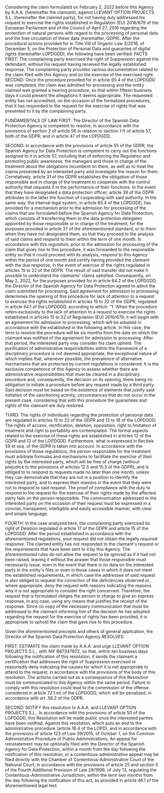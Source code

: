 Considering the claim formulated on February 2, 2022 before this Agency by A.A.A. (hereinafter the claimant), against LLEVANT OPTION PROJECTS S.L. (hereinafter the claimed party), for not having duly addressed his request to exercise the rights established in Regulation (EU) 2016/679 of the European Parliament and of the Council of April 27, 2016 regarding the protection of natural persons with regard to the processing of personal data and the free circulation of these data (hereinafter, GDPR).
After the procedural actions provided for in Title VIII of Organic Law 3/2018, of December 5, on the Protection of Personal Data and guarantee of digital rights (hereinafter LOPDGDD), the following have been verified:
FACTS
FIRST: The complaining party exercised the right of Suppression against the defendant, without his request having received the legally established response.
The complaining party provides various documentation related to the claim filed with this Agency and on the exercise of the exercised right.
SECOND: Once the procedure provided for in article 65.4 of the LOPDGDD was completed, the claim was admitted for processing and the entity claimed was granted a hearing procedure, so that within fifteen business days it could present the allegations it deems appropriate.
The requested entity has not accredited, on the occasion of the formalized procedures, that it has responded to the request for the exercise of rights that was presented to it by the complaining party.

FUNDAMENTALS OF LAW
FIRST: The Director of the Spanish Data Protection Agency is competent to resolve, in accordance with the provisions of section 2 of article 56 in relation to section 1 f) of article 57, both of the GDPR; and in article 47 of the LOPDGDD.

SECOND: In accordance with the provisions of article 55 of the GDPR, the Spanish Agency for Data Protection is competent to carry out the functions assigned to it in article 57, including that of enforcing the Regulation and promoting public awareness. the managers and those in charge of the treatment about the obligations incumbent on them, as well as to treat the claims presented by an interested party and investigate the reason for them.
Correlatively, article 31 of the GDPR establishes the obligation of those responsible and in charge of the treatment to cooperate with the control authority that requests it in the performance of their functions. In the event that they have designated a data protection officer, article 39 of the GDPR attributes to the latter the function of cooperating with said authority.
In the same way, the internal legal system, in article 65.4 of the LOPDGDD, has provided for a mechanism prior to the admission for processing of the claims that are formulated before the Spanish Agency for Data Protection, which consists of transferring them to the data protection delegates appointed by those responsible or in charge of the treatment, for the purposes provided in article 37 of the aforementioned standard, or to them when they have not designated them, so that they proceed to the analysis of said claims and respond to them within the term of one month.
In accordance with this regulation, prior to the admission for processing of the claim that gives rise to this procedure, it was forwarded to the responsible entity so that it could proceed with its analysis, respond to this Agency within the period of one month and certify having provided the claimant with the due response, in the event of exercise of the rights regulated in articles 15 to 22 of the GDPR.
The result of said transfer did not make it possible to understand the claimants' claims satisfied. Consequently, on May 2, 2022, for the purposes provided for in article 64.2 of the LOPDGDD, the Director of the Spanish Agency for Data Protection agreed to admit the claim submitted for processing. Said agreement for admission to processing determines the opening of this procedure for lack of attention to a request to exercise the rights established in articles 15 to 22 of the GDPR, regulated in article 64.1 of the LOPDGDD, according to which:
"1. When the procedure refers exclusively to the lack of attention to a request to exercise the rights established in articles 15 to 22 of Regulation (EU) 2016/679, it will begin with an agreement for admission to processing, which will be adopted in accordance with the established in the following article.
In this case, the term to resolve the procedure will be six months from the date on which the claimant was notified of the agreement for admission to processing. After that period, the interested party may consider his claim upheld.
The purification of administrative responsibilities within the framework of a disciplinary procedure is not deemed appropriate, the exceptional nature of which implies that, whenever possible, the prevalence of alternative mechanisms that are protected by current regulations is considered.
It is the exclusive competence of this Agency to assess whether there are administrative responsibilities that must be cleared in a disciplinary procedure and, consequently, the decision on its opening, there being no obligation to initiate a procedure before any request made by a third party. Said decision must be based on the existence of elements that justify said initiation of the sanctioning activity, circumstances that do not occur in the present case, considering that with this procedure the guarantees and rights of the claimant are duly restored.

THIRD: The rights of individuals regarding the protection of personal data are regulated in articles 15 to 22 of the GDPR and 13 to 18 of the LOPDGDD. The rights of access, rectification, deletion, opposition, right to limitation of treatment and right to portability are contemplated.
The formal aspects related to the exercise of these rights are established in articles 12 of the GDPR and 12 of the LOPDGDD.
Furthermore, what is expressed in Recitals 59 et seq. of the GDPR is taken into account.
In accordance with the provisions of these regulations, the person responsible for the treatment must arbitrate formulas and mechanisms to facilitate the exercise of their rights by the interested party, which will be free of charge (without prejudice to the provisions of articles 12.5 and 15.3 of the GDPR), and is obliged to to respond to requests made no later than one month, unless they can demonstrate that they are not in a position to identify the interested party, and to express their reasons in the event that they were not to respond to said request. The proof of compliance with the duty to respond to the request for the exercise of their rights made by the affected party falls on the person responsible.
The communication addressed to the interested party on the occasion of their request must be expressed in a concise, transparent, intelligible and easily accessible manner, with clear and simple language.

FOURTH: In the case analyzed here, the complaining party exercised its right of Deletion regulated in article 17 of the GDPR and article 15 of the LOPDGDD.
After the period established in accordance with the aforementioned regulations, your request did not obtain the legally required response. The claimed entity has not responded to the claimant's request or the requirements that have been sent to it by this Agency.
The aforementioned rules do not allow the request to be ignored as if it had not been raised, leaving it without the answer that those responsible must necessarily issue, even in the event that there is no data on the interested party in the entity's files or even in those cases in which it does not meet the established requirements, in which case the addressee of said request is also obliged to request the correction of the deficiencies observed or, where appropriate, deny the request with reasons indicating the reasons why it is not appropriate to consider the right concerned.
Therefore, the request that is formulated obliges the person in charge to give an express response, in any case, using any means that justifies the receipt of the response.
Since no copy of the necessary communication that must be addressed to the claimant informing him of the decision he has adopted regarding the request for the exercise of rights has been provided, it is appropriate to uphold the claim that gave rise to this procedure.

Given the aforementioned precepts and others of general application,
the Director of the Spanish Data Protection Agency RESOLVES:

FIRST: ESTIMATE the claim made by A.A.A. and urge LLEVANT OPTION PROJECTS S.L., with NIF B67347872, so that, within ten business days following the notification of this resolution, it sends the claimant a certification that addresses the right of Suppression exercised or reasonedly deny indicating the causes for which it is not appropriate to attend to the request, in accordance with the provisions of the body of this resolution. The actions carried out as a consequence of this Resolution must be communicated to this Agency within the same period. Failure to comply with this resolution could lead to the commission of the offense considered in article 72.1.m) of the LOPDGDD, which will be penalized, in accordance with art. 58.2 of the GDPR.

SECOND: NOTIFY this resolution to A.A.A. and LLEVANT OPTION PROJECTS S.L..
In accordance with the provisions of article 50 of the LOPDGDD, this Resolution will be made public once the interested parties have been notified.
Against this resolution, which puts an end to the administrative procedure (article 18.4 of the LOPD), and in accordance with the provisions of article 123 of Law 39/2015, of October 1, on the Common Administrative Procedure of Public Administrations, An appeal for reinstatement may be optionally filed with the Director of the Spanish Agency for Data Protection, within a month from the day following the notification of this resolution, or a contentious-administrative appeal may be filed directly with the Chamber of Contentious-Administrative Court of the National Court, in accordance with the provisions of article 25 and section 5 of the Fourth Additional Provision of Law 29/1998, of July 13, regulating the Contentious-Administrative Jurisdiction, within the term two months from the day following the notification of this act, as provided in article 46.1 of the aforementioned legal text.
